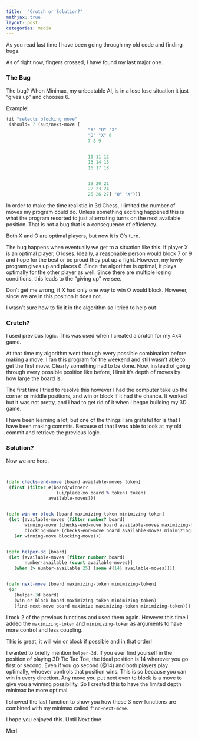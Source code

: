 ```yaml
---
title:  "Crutch or Solution?"
mathjax: true
layout: post
categories: media
---
```


As you read last time I have been going through my old code and finding bugs.

As of right now, fingers crossed, I have found my last major one.

### The Bug

The bug? When Minimax, my unbeatable AI, is in a lose lose situation it just “gives up” and chooses 6.

Example:
```clojure
(it "selects blocking move"
 (should= 7 (sut/next-move [
                               "X" "O" "X"
                               "O" "X" 6
                               7 8 9


                               10 11 12
                               13 14 15
                               16 17 18


                               19 20 21
                               22 23 24
                               25 26 27] "O" "X")))
```
In order to make the time realistic in 3d Chess, I limited the number of moves my program could do. Unless something exciting happened this is what the program resorted to just alternating turns on the next available position. That is not a bug that is a consequence of efficiency.

Both X and O are optimal players, but now it is O’s turn.

The bug happens when eventually we get to a situation like this. If player X is an optimal player, O loses. Ideally, a reasonable person would block 7 or 9 and hope for the best or be proud they put up a fight. However, my lowly program gives up and places 6. Since the algorithm is optimal,  it plays optimally for the other player as well.  Since there are multiple losing conditions, this leads to the “giving up” we see.

Don’t get me wrong, if X had only one way to win O would block. However, since we are in this position it does not.

I wasn’t sure how to fix it in the algorithm so I tried to help out

### Crutch?

I used previous logic. This was used when I created a crutch for my 4x4 game.

At that time my algorithm went through every possible combination before making a move. I ran this program for the weekend and still wasn’t able to get the first move. Clearly something had to be done. Now, instead of going through every possible position like before, I limit it’s depth of moves by how large the board is.

The first time I tried to resolve this however I had the computer take up the corner or middle positions, and win or block if it had the chance. It worked but it was not pretty, and I had to get rid of it when I began building my 3D game.

I have been learning a lot, but one of the things I am grateful for is that I have been making commits. Because of that I was able to look at my old commit and retrieve the previous logic.

### Solution?

Now we are here.

```clojure


(defn checks-end-move [board available-moves token]
 (first (filter #(board/winner?
                   (ui/place-xo board % token) token)
                available-moves)))


(defn win-or-block [board maximizing-token minimizing-token]
 (let [available-moves (filter number? board)
       winning-move (checks-end-move board available-moves maximizing-token)
       blocking-move (checks-end-move board available-moves minimizing-token)]
   (or winning-move blocking-move)))


(defn helper-3d [board]
 (let [available-moves (filter number? board)
       number-available (count available-moves)]
   (when (> number-available 25) (some #{14} available-moves))))


(defn next-move [board maximizing-token minimizing-token]
 (or
   (helper-3d board)
   (win-or-block board maximizing-token minimizing-token)
   (find-next-move board maximize maximizing-token minimizing-token)))
```
I took 2 of the previous functions and used them again. However this time I added the `maximizing-token` and `minimizing-token` as arguments to have more control and less coupling.

This is great, it will win or block if possible and in that order!

I wanted to briefly mention `helper-3d`. If you ever find yourself in the position of playing 3D Tic Tac Toe, the ideal position is 14 wherever you go first or second. Even if you go second (@14) and both players play optimally, whoever controls that position wins. This is so because you can win in every direction. Any move you put next even to block is a move to give you a winning possibility. So I created this to have the limited depth minimax be more optimal.

I showed the last function to show you how these 3 new functions are combined with my minimax called `find-next-move`.

I hope you enjoyed this. Until Next time

Merl
